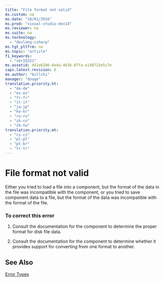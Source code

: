 ```yaml
---
title: "File format not valid"
ms.custom: na
ms.date: "10/01/2016"
ms.prod: "visual-studio-dev14"
ms.reviewer: na
ms.suite: na
ms.technology: 
  - "devlang-csharp"
ms.tgt_pltfrm: na
ms.topic: "article"
f1_keywords: 
  - "vbrID321"
ms.assetid: d41e6286-6e4a-463b-87fa-e140723e5c7e
caps.latest.revision: 6
ms.author: "billchi"
manager: "douge"
translation.priority.ht: 
  - "de-de"
  - "es-es"
  - "fr-fr"
  - "it-it"
  - "ja-jp"
  - "ko-kr"
  - "ru-ru"
  - "zh-cn"
  - "zh-tw"
translation.priority.mt: 
  - "cs-cz"
  - "pl-pl"
  - "pt-br"
  - "tr-tr"
---
```

# File format not valid
Either you tried to load a file into a component, but the format of the data in the file was incompatible with the component, or you tried to save component data to a file, but the format of the data was incompatible with the format of the file.  
  
### To correct this error  
  
1.  Consult the documentation for the component to determine the proper format for disk file data.  
  
2.  Consult the documentation for the component to determine whether it provides support for converting from one format to another.  
  
## See Also  
 [Error Types](../Topic/Error%20Types%20\(Visual%20Basic\).md)